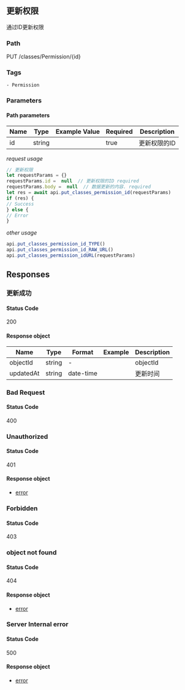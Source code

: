 ## 更新权限

通过ID更新权限
### Path
PUT /classes/Permission/{id}

### Tags
    - Permission
### Parameters


#### Path parameters

| Name | Type | Example Value | Required | Description |
| ---- | ---- | ------------- | -------- | ----------- |
| id | string |  |  true  | 更新权限的ID |
*request usage*
```javascript
// 更新权限
let requestParams = {}
requestParams.id =  null  // 更新权限的ID required
requestParams.body =  null  // 数据更新的内容. required
let res = await api.put_classes_permission_id(requestParams)
if (res) {
// Success
} else {
// Error
}
```
*other usage*
```javascript
api.put_classes_permission_id_TYPE()
api.put_classes_permission_id_RAW_URL()
api.put_classes_permission_idURL(requestParams)
```

## Responses
### 更新成功

#### Status Code
200


#### Response object
| Name | Type | Format | Example | Description |
| ---- | ---- | ------ | ------- | ----------- |
| objectId | string |  -  |  | objectId |
| updatedAt | string |  date-time  |  | 更新时间 |

### Bad Request

#### Status Code
400



### Unauthorized

#### Status Code
401


#### Response object
* [error](../models/error.md)

### Forbidden

#### Status Code
403



### object not found

#### Status Code
404


#### Response object
* [error](../models/error.md)

### Server Internal error

#### Status Code
500


#### Response object
* [error](../models/error.md)

